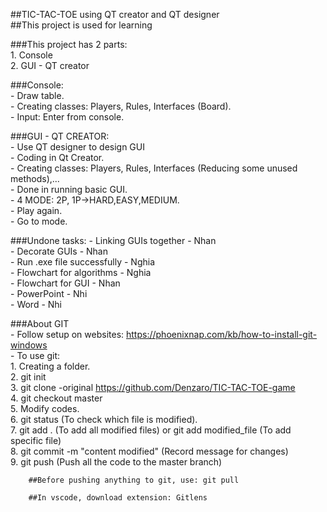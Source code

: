 ##TIC-TAC-TOE using QT creator and QT designer    
##This project is used for learning  

###This project has 2 parts:  
    1. Console  
    2. GUI - QT creator  

###Console:  
    - Draw table.  
    - Creating classes: Players, Rules, Interfaces (Board).  
    - Input: Enter from console.  

###GUI - QT CREATOR:  
    - Use QT designer to design GUI  
    - Coding in Qt Creator.  
    - Creating classes: Players, Rules, Interfaces (Reducing some unused methods),...    
    - Done in running basic GUI.  
    - 4 MODE: 2P, 1P->HARD,EASY,MEDIUM.  
    - Play again.  
    - Go to mode.  

###Undone tasks:
    - Linking GUIs together - Nhan  
    - Decorate GUIs - Nhan  
    - Run .exe file successfully - Nghia  
    - Flowchart for algorithms - Nghia  
    - Flowchart for GUI - Nhan  
    - PowerPoint - Nhi  
    - Word - Nhi  

###About GIT  
    - Follow setup on websites: https://phoenixnap.com/kb/how-to-install-git-windows  
    - To use git:  
        1. Creating a folder.  
        2. git init  
        3. git clone -original https://github.com/Denzaro/TIC-TAC-TOE-game  
        4. git checkout master  
        5. Modify codes.  
        6. git status (To check which file is modified).  
        7. git add . (To add all modified files) or git add modified_file (To add specific file)  
        8. git commit -m "content modified" (Record message for changes)  
        9. git push (Push all the code to the master branch)  
        
        ##Before pushing anything to git, use: git pull  

        ##In vscode, download extension: Gitlens  
